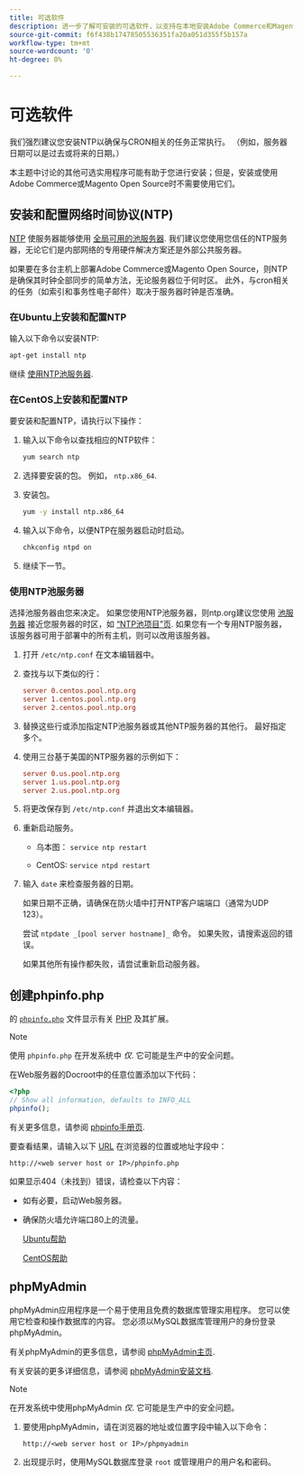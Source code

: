 ```yaml
---
title: 可选软件
description: 进一步了解可安装的可选软件，以支持在本地安装Adobe Commerce和Magento Open Source。
source-git-commit: f6f438b17478505536351fa20a051d355f5b157a
workflow-type: tm+mt
source-wordcount: '0'
ht-degree: 0%

---
```



# 可选软件

我们强烈建议您安装NTP以确保与CRON相关的任务正常执行。 （例如，服务器日期可以是过去或将来的日期。）

本主题中讨论的其他可选实用程序可能有助于您进行安装；但是，安装或使用Adobe Commerce或Magento Open Source时不需要使用它们。

## 安装和配置网络时间协议(NTP)

[NTP](https://www.ntp.org/) 使服务器能够使用 [全局可用的池服务器](https://www.ntppool.org/en/). 我们建议您使用您信任的NTP服务器，无论它们是内部网络的专用硬件解决方案还是外部公共服务器。

如果要在多台主机上部署Adobe Commerce或Magento Open Source，则NTP是确保其时钟全部同步的简单方法，无论服务器位于何时区。 此外，与cron相关的任务（如索引和事务性电子邮件）取决于服务器时钟是否准确。

### 在Ubuntu上安装和配置NTP

输入以下命令以安装NTP:

```bash
apt-get install ntp
```

继续 [使用NTP池服务器](#use-ntp-pool-servers).

### 在CentOS上安装和配置NTP

要安装和配置NTP，请执行以下操作：

1. 输入以下命令以查找相应的NTP软件：

   ```bash
   yum search ntp
   ```

1. 选择要安装的包。 例如， `ntp.x86_64`.

1. 安装包。

   ```bash
   yum -y install ntp.x86_64
   ```

1. 输入以下命令，以便NTP在服务器启动时启动。

   ```bash
   chkconfig ntpd on
   ```

1. 继续下一节。

### 使用NTP池服务器

选择池服务器由您来决定。 如果您使用NTP池服务器，则ntp.org建议您使用 [池服务器](https://www.ntppool.org/en/) 接近您服务器的时区，如 [“NTP池项目”页](https://www.ntppool.org/en/use.html). 如果您有一个专用NTP服务器，该服务器可用于部署中的所有主机，则可以改用该服务器。

1. 打开 `/etc/ntp.conf` 在文本编辑器中。

1. 查找与以下类似的行：

   ```conf
   server 0.centos.pool.ntp.org
   server 1.centos.pool.ntp.org
   server 2.centos.pool.ntp.org
   ```

1. 替换这些行或添加指定NTP池服务器或其他NTP服务器的其他行。 最好指定多个。

1. 使用三台基于美国的NTP服务器的示例如下：

   ```conf
   server 0.us.pool.ntp.org
   server 1.us.pool.ntp.org
   server 2.us.pool.ntp.org
   ```

1. 将更改保存到 `/etc/ntp.conf` 并退出文本编辑器。

1. 重新启动服务。

   * 乌本图： `service ntp restart`

   * CentOS: `service ntpd restart`

1. 输入 `date` 来检查服务器的日期。

   如果日期不正确，请确保在防火墙中打开NTP客户端端口（通常为UDP 123）。

   尝试 `ntpdate _[pool server hostname]_` 命令。 如果失败，请搜索返回的错误。

   如果其他所有操作都失败，请尝试重新启动服务器。

## 创建phpinfo.php

的 [`phpinfo.php`](https://www.php.net/manual/en/function.phpinfo.php) 文件显示有关 [PHP](https://glossary.magento.com/php) 及其扩展。

>[!NOTE]
>
>使用 `phpinfo.php` 在开发系统中 _仅_. 它可能是生产中的安全问题。

在Web服务器的Docroot中的任意位置添加以下代码：

```php
<?php
// Show all information, defaults to INFO_ALL
phpinfo();
```

有关更多信息，请参阅 [phpinfo手册页](https://www.php.net/manual/en/function.phpinfo.php).

要查看结果，请输入以下 [URL](https://glossary.magento.com/url) 在浏览器的位置或地址字段中：

```http
http://<web server host or IP>/phpinfo.php
```

如果显示404（未找到）错误，请检查以下内容：

* 如有必要，启动Web服务器。
* 确保防火墙允许端口80上的流量。

   [Ubuntu帮助](https://help.ubuntu.com/community/UFW)

   [CentOS帮助](https://wiki.centos.org/HowTos/Network/IPTables)

## phpMyAdmin

phpMyAdmin应用程序是一个易于使用且免费的数据库管理实用程序。 您可以使用它检查和操作数据库的内容。 您必须以MySQL数据库管理用户的身份登录phpMyAdmin。

有关phpMyAdmin的更多信息，请参阅 [phpMyAdmin主页](https://www.phpmyadmin.net/).

有关安装的更多详细信息，请参阅 [phpMyAdmin安装文档](https://docs.phpmyadmin.net/en/latest/setup.html#quick-install).

>[!NOTE]
>
>在开发系统中使用phpMyAdmin _仅_. 它可能是生产中的安全问题。

1. 要使用phpMyAdmin，请在浏览器的地址或位置字段中输入以下命令：

   ```http
   http://<web server host or IP>/phpmyadmin
   ```

1. 出现提示时，使用MySQL数据库登录 `root` 或管理用户的用户名和密码。
